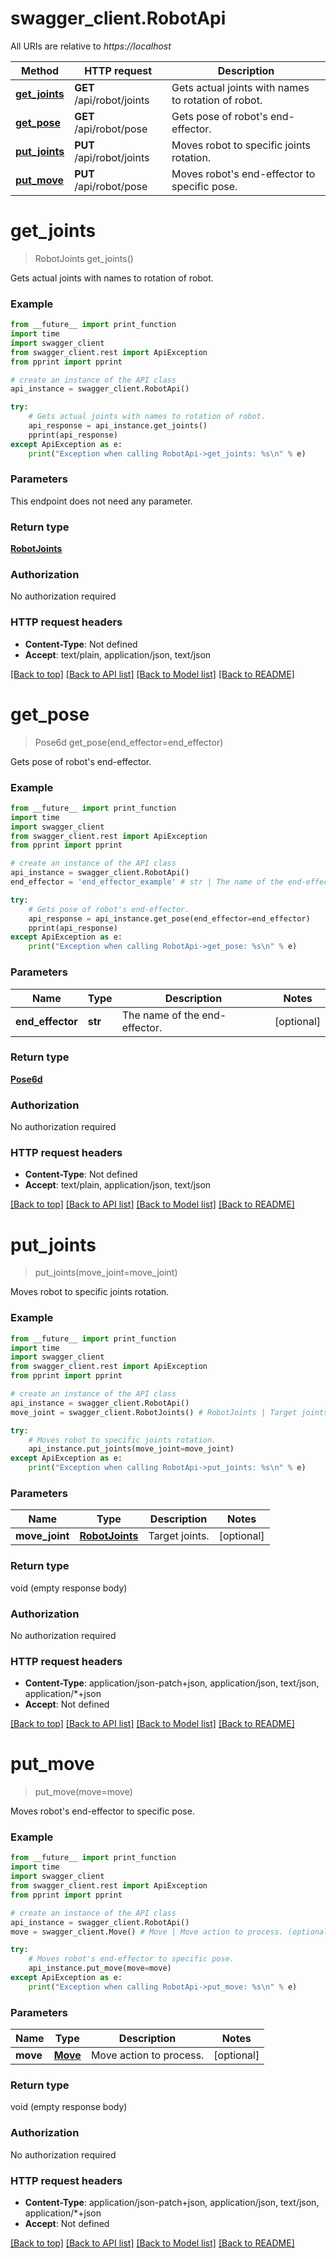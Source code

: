# swagger_client.RobotApi

All URIs are relative to *https://localhost*

Method | HTTP request | Description
------------- | ------------- | -------------
[**get_joints**](RobotApi.md#get_joints) | **GET** /api/robot/joints | Gets actual joints with names to rotation of robot.
[**get_pose**](RobotApi.md#get_pose) | **GET** /api/robot/pose | Gets pose of robot&#39;s end-effector.
[**put_joints**](RobotApi.md#put_joints) | **PUT** /api/robot/joints | Moves robot to specific joints rotation.
[**put_move**](RobotApi.md#put_move) | **PUT** /api/robot/pose | Moves robot&#39;s end-effector to specific pose.


# **get_joints**
> RobotJoints get_joints()

Gets actual joints with names to rotation of robot.

### Example
```python
from __future__ import print_function
import time
import swagger_client
from swagger_client.rest import ApiException
from pprint import pprint

# create an instance of the API class
api_instance = swagger_client.RobotApi()

try:
    # Gets actual joints with names to rotation of robot.
    api_response = api_instance.get_joints()
    pprint(api_response)
except ApiException as e:
    print("Exception when calling RobotApi->get_joints: %s\n" % e)
```

### Parameters
This endpoint does not need any parameter.

### Return type

[**RobotJoints**](RobotJoints.md)

### Authorization

No authorization required

### HTTP request headers

 - **Content-Type**: Not defined
 - **Accept**: text/plain, application/json, text/json

[[Back to top]](#) [[Back to API list]](../README.md#documentation-for-api-endpoints) [[Back to Model list]](../README.md#documentation-for-models) [[Back to README]](../README.md)

# **get_pose**
> Pose6d get_pose(end_effector=end_effector)

Gets pose of robot's end-effector.

### Example
```python
from __future__ import print_function
import time
import swagger_client
from swagger_client.rest import ApiException
from pprint import pprint

# create an instance of the API class
api_instance = swagger_client.RobotApi()
end_effector = 'end_effector_example' # str | The name of the end-effector. (optional)

try:
    # Gets pose of robot's end-effector.
    api_response = api_instance.get_pose(end_effector=end_effector)
    pprint(api_response)
except ApiException as e:
    print("Exception when calling RobotApi->get_pose: %s\n" % e)
```

### Parameters

Name | Type | Description  | Notes
------------- | ------------- | ------------- | -------------
 **end_effector** | **str**| The name of the end-effector. | [optional] 

### Return type

[**Pose6d**](Pose6d.md)

### Authorization

No authorization required

### HTTP request headers

 - **Content-Type**: Not defined
 - **Accept**: text/plain, application/json, text/json

[[Back to top]](#) [[Back to API list]](../README.md#documentation-for-api-endpoints) [[Back to Model list]](../README.md#documentation-for-models) [[Back to README]](../README.md)

# **put_joints**
> put_joints(move_joint=move_joint)

Moves robot to specific joints rotation.

### Example
```python
from __future__ import print_function
import time
import swagger_client
from swagger_client.rest import ApiException
from pprint import pprint

# create an instance of the API class
api_instance = swagger_client.RobotApi()
move_joint = swagger_client.RobotJoints() # RobotJoints | Target joints. (optional)

try:
    # Moves robot to specific joints rotation.
    api_instance.put_joints(move_joint=move_joint)
except ApiException as e:
    print("Exception when calling RobotApi->put_joints: %s\n" % e)
```

### Parameters

Name | Type | Description  | Notes
------------- | ------------- | ------------- | -------------
 **move_joint** | [**RobotJoints**](RobotJoints.md)| Target joints. | [optional] 

### Return type

void (empty response body)

### Authorization

No authorization required

### HTTP request headers

 - **Content-Type**: application/json-patch+json, application/json, text/json, application/*+json
 - **Accept**: Not defined

[[Back to top]](#) [[Back to API list]](../README.md#documentation-for-api-endpoints) [[Back to Model list]](../README.md#documentation-for-models) [[Back to README]](../README.md)

# **put_move**
> put_move(move=move)

Moves robot's end-effector to specific pose.

### Example
```python
from __future__ import print_function
import time
import swagger_client
from swagger_client.rest import ApiException
from pprint import pprint

# create an instance of the API class
api_instance = swagger_client.RobotApi()
move = swagger_client.Move() # Move | Move action to process. (optional)

try:
    # Moves robot's end-effector to specific pose.
    api_instance.put_move(move=move)
except ApiException as e:
    print("Exception when calling RobotApi->put_move: %s\n" % e)
```

### Parameters

Name | Type | Description  | Notes
------------- | ------------- | ------------- | -------------
 **move** | [**Move**](Move.md)| Move action to process. | [optional] 

### Return type

void (empty response body)

### Authorization

No authorization required

### HTTP request headers

 - **Content-Type**: application/json-patch+json, application/json, text/json, application/*+json
 - **Accept**: Not defined

[[Back to top]](#) [[Back to API list]](../README.md#documentation-for-api-endpoints) [[Back to Model list]](../README.md#documentation-for-models) [[Back to README]](../README.md)

